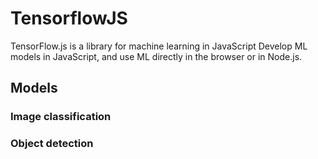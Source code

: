 # TensorflowJS
TensorFlow.js is a library for machine learning in JavaScript
Develop ML models in JavaScript, and use ML directly in the browser or in Node.js.
## Models
### Image classification
### Object detection
